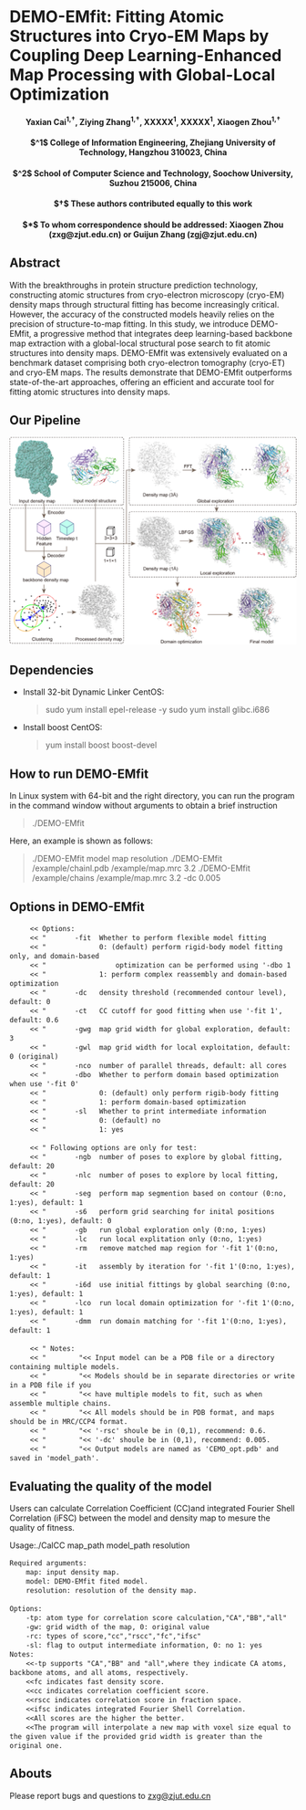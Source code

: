 # DEMO-EMfit: Fitting Atomic Structures into Cryo-EM Maps by Coupling Deep Learning-Enhanced Map Processing with Global-Local Optimization

<h4 align = "center">Yaxian Cai<sup>1,†</sup>, Ziying Zhang<sup>1,†</sup>, XXXXX<sup>1</sup>, XXXXX<sup>1</sup>, Xiaogen Zhou<sup>1,†</sup></h4>
<h4 align = "center"> $^1$ College of Information Engineering, Zhejiang University of Technology, Hangzhou 310023, China</center></h4>
<h4 align = "center">$^2$ School of Computer Science and Technology, Soochow University, Suzhou 215006, China</h4>
<h4 align = "center">$†$ These authors contributed equally to this work</h4>                    
<h4 align = "center">$*$ To whom correspondence should be addressed: Xiaogen Zhou (zxg@zjut.edu.cn) or Guijun Zhang (zgj@zjut.edu.cn)</h4>                       

## Abstract
With the breakthroughs in protein structure prediction technology, constructing atomic structures from cryo-electron microscopy (cryo-EM) density maps through structural fitting has become increasingly critical. However, the accuracy of the constructed models heavily relies on the precision of structure-to-map fitting. In this study, we introduce DEMO-EMfit, a progressive method that integrates deep learning-based backbone map extraction with a global-local structural pose search to fit atomic structures into density maps. DEMO-EMfit was extensively evaluated on a benchmark dataset comprising both cryo-electron tomography (cryo-ET) and cryo-EM maps. The results demonstrate that DEMO-EMfit outperforms state-of-the-art approaches, offering an efficient and accurate tool for fitting atomic structures into density maps.

## Our Pipeline

![image](./images/pipeline.png)

## Dependencies

* Install 32-bit Dynamic Linker
CentOS:
   >sudo yum install epel-release -y
   >sudo yum install glibc.i686

* Install boost
CentOS:
   >yum install boost boost-devel

## How to run DEMO-EMfit

In Linux system with 64-bit and the right directory, you can run the program in the command window without arguments to obtain a brief instruction

>./DEMO-EMfit

Here, an example is shown as follows:

>./DEMO-EMfit  model  map   resolution
>./DEMO-EMfit /example/chainl.pdb /example/map.mrc 3.2
>./DEMO-EMfit /example/chains   /example/map.mrc 3.2 -dc 0.005

## Options in DEMO-EMfit
		 << Options:
		 << "       -fit  Whether to perform flexible model fitting
		 << "             0: (default) perform rigid-body model fitting only, and domain-based 
		 << "                 optimization can be performed using '-dbo 1			 
		 << "             1: perform complex reassembly and domain-based optimization
		 << "       -dc   density threshold (recommended contour level), default: 0
		 << "       -ct   CC cutoff for good fitting when use '-fit 1', default: 0.6 	 
		 << "       -gwg  map grid width for global exploration, default: 3		 
		 << "       -gwl  map grid width for local exploitation, default: 0 (original) 
		 << "       -nco  number of parallel threads, default: all cores		  
		 << "       -dbo  Whether to perform domain based optimization when use '-fit 0'
		 << "             0: (default) only perform rigib-body fitting
		 << "             1: perform domain-based optimization 	 
		 << "       -sl   Whether to print intermediate information
		 << "             0: (default) no
		 << "             1: yes			

		 << " Following options are only for test:
		 << "       -ngb  number of poses to explore by global fitting, default: 20 		 
		 << "       -nlc  number of poses to explore by local fitting, default: 20 			 
		 << "       -seg  perform map segmention based on contour (0:no, 1:yes), default: 1 
		 << "       -s6   perform grid searching for inital positions (0:no, 1:yes), default: 0		 
		 << "       -gb   run global exploration only (0:no, 1:yes)
		 << "       -lc   run local explitation only (0:no, 1:yes)	 
		 << "       -rm   remove matched map region for '-fit 1'(0:no, 1:yes)
		 << "       -it   assembly by iteration for '-fit 1'(0:no, 1:yes), default: 1
		 << "       -i6d  use initial fittings by global searching (0:no, 1:yes), default: 1		 
		 << "       -lco  run local domain optimization for '-fit 1'(0:no, 1:yes), default: 1 
		 << "       -dmm  run domain matching for '-fit 1'(0:no, 1:yes), default: 1 

		 << " Notes: 
		 << "        "<< Input model can be a PDB file or a directory containing multiple models.
		 << "        "<< Models should be in separate directories or write in a PDB file if you 
		 << "        "<< have multiple models to fit, such as when assemble multiple chains. 
		 << "        "<< All models should be in PDB format, and maps should be in MRC/CCP4 format.		 
		 << "        "<< '-rsc' shoule be in (0,1), recommend: 0.6.
		 << "        "<< '-dc' shoule be in (0,1), recommend: 0.005. 
		 << "        "<< Output models are named as 'CEMO_opt.pdb' and saved in 'model_path'.

##  Evaluating the quality of the model
Users can calculate Correlation Coefficient (CC)and integrated Fourier Shell Correlation (iFSC) between the model and density map to mesure the quality of fitness.  

Usage:./CalCC map_path  model_path  resolution

	Required arguments:
		map: input density map.
		model: DEMO-EMfit fited model.
		resolution: resolution of the density map.

	Options:
		-tp: atom type for correlation score calculation,"CA","BB","all"
		-gw: grid width of the map, 0: original value 
		-rc: types of score,"cc","rscc","fc","ifsc"
		-sl: flag to output intermediate information, 0: no 1: yes 
	Notes:
		<<-tp supports "CA","BB" and "all",where they indicate CA atoms, backbone atoms, and all atoms, respectively.
		<<fc indicates fast density score. 
		<<cc indicates correlation coefficient score. 
		<<rscc indicates correlation score in fraction space. 
		<<ifsc indicates integrated Fourier Shell Correlation. 
		<<All scores are the higher the better.
		<<The program will interpolate a new map with voxel size equal to the given value if the provided grid width is greater than the original one.
  
## Abouts          
Please report bugs and questions to zxg@zjut.edu.cn
	

